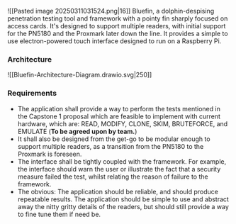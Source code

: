 
![[Pasted image 20250311031524.png|16]] Bluefin, a dolphin-despising penetration testing tool and framework with a pointy fin sharply focused on access cards. It's designed to support multiple readers, with initial support for the PN5180 and the Proxmark later down the line. It provides a simple to use electron-powered touch interface designed to run on a Raspberry Pi.

### Architecture
![[Bluefin-Architecture-Diagram.drawio.svg|250]]

### Requirements
- The application shall provide a way to perform the tests mentioned in the Capstone 1 proposal which are feasible to implement with current hardware, which are: READ, MODIFY, CLONE, SKIM, BRUTEFORCE, and EMULATE (**To be agreed upon by team.**)
- It shall also be designed from the get-go to be modular enough to support multiple readers, as a transition from the PN5180 to the Proxmark is foreseen.
- The interface shall be tightly coupled with the framework. For example, the interface should warn the user or illustrate the fact that a security measure failed the test, whilst relating the reason of failure to the framework.
- The obvious: The application should be reliable, and should produce repeatable results. The application should be simple to use and abstract away the nitty gritty details of the readers, but should still provide a way to fine tune them if need be.